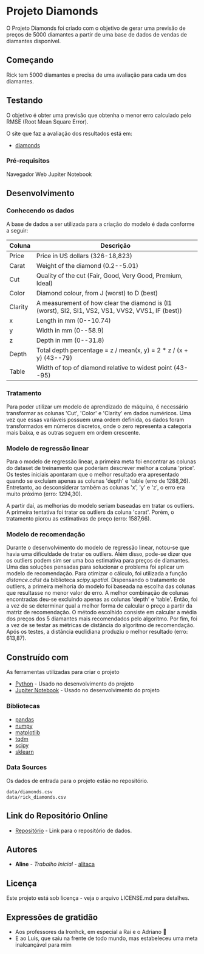 # Projeto Diamonds

O Projeto Diamonds foi criado com o objetivo de gerar uma previsão de preços de 5000 diamantes a partir de uma base de dados de vendas de diamantes disponível.

## Começando

Rick tem 5000 diamantes e precisa de uma avaliação para cada um dos diamantes.

## Testando

O objetivo é obter uma previsão que obtenha o menor erro calculado pelo RMSE (Root Mean Square Error).

O site que faz a avaliação dos resultados está em:

* [diamonds](https://daft-oct2020-rick-diamonds.herokuapp.com/)

### Pré-requisitos

Navegador Web
Jupiter Notebook

## Desenvolvimento

### Conhecendo os dados

A base de dados a ser utilizada para a criação do modelo é dada conforme a seguir:


| Coluna  | Descrição  |
|---|---|
| Price  | Price in US dollars (326-18,823)  |
| Carat  | Weight of the diamond (0.2--5.01)  |
| Cut  | Quality of the cut (Fair, Good, Very Good, Premium, Ideal)  |
| Color  | Diamond colour, from J (worst) to D (best)  |
| Clarity  | A measurement of how clear the diamond is (I1 (worst), SI2, SI1, VS2, VS1, VVS2, VVS1, IF (best))   |
| x  | Length in mm (0--10.74)  |
| y  | Width in mm (0--58.9)  |
| z  | Depth in mm (0--31.8)  |
| Depth  | Total depth percentage = z / mean(x, y) = 2 * z / (x + y) (43--79)  |
| Table  | Width of top of diamond relative to widest point (43--95)  |

### Tratamento

Para poder utilizar um modelo de aprendizado de máquina, é necessário transformar as colunas 'Cut', 'Color' e 'Clarity' em dados numéricos. Uma vez que essas variáveis possuem uma ordem definida, os dados foram transformados em números discretos, onde o zero representa a categoria mais baixa, e as outras seguem em ordem crescente. 

### Modelo de regressão linear

Para o modelo de regressão linear, a primeira meta foi encontrar as colunas do dataset de treinamento que poderiam descrever melhor a coluna 'price'. Os testes iniciais apontaram que o melhor resultado era apresentado quando se excluíam apenas as colunas 'depth' e 'table (erro de 1288,26). Entretanto, ao desconsiderar também as colunas 'x', 'y' e 'z', o erro era muito próximo (erro: 1294,30).

A partir daí, as melhorias do modelo seriam baseadas em tratar os outliers. A primeira tentativa foi tratar os outliers da coluna 'carat'. Porém, o tratamento piorou as estimativas de preço (erro: 1587,66).

### Modelo de recomendação

Durante o desenvolvimento do modelo de regressão linear, notou-se que havia uma dificuldade de tratar os outliers. Além disso, pode-se dizer que os outliers podem sim ser uma boa estimativa para preços de diamantes.
Uma das soluções pensadas para solucionar o problema foi aplicar um modelo de recomendação. Para otimizar o cálculo, foi utilizada a função *distance.cdist* da biblioteca *scipy.spatial*.
Dispensando o tratamento de outliers, a primeira melhoria do modelo foi baseada na escolha das colunas que resultasse no menor valor de erro. A melhor combinação de colunas encontradas deu-se excluindo apenas as colunas 'depth' e 'table'.
Então, foi a vez de se determinar qual a melhor forma de calcular o preço a partir da matriz de recomendação. O método escolhido consiste em calcular a média dos preços dos 5 diamantes mais recomendados pelo algoritmo.
Por fim, foi a vez de se testar as métricas de distância do algoritmo de recomendação. Após os testes, a distância euclidiana produziu o melhor resultado (erro: 613,87).

## Construído com

As ferramentas utilizadas para criar o projeto

* [Python](https://www.python.org/) - Usado no desenvolvimento do projeto
* [Jupiter Notebook](https://jupyter.org/) - Usado no desenvolvimento do projeto

### Bibliotecas

* [pandas](https://pandas.pydata.org/)
* [numpy](https://numpy.org/)
* [matplotlib](https://matplotlib.org/)
* [tqdm](https://tqdm.github.io/)
* [scipy](https://www.scipy.org/)
* [sklearn](https://scikit-learn.org/)

### Data Sources

Os dados de entrada para o projeto estão no repositório.

```
data/diamonds.csv
data/rick_diamonds.csv
```


## Link do Repositório Online

* [Repositório](https://github.com/alitaca/Projeto_Diamonds.git) - Link para o repositório de dados.

## Autores

* **Aline** - *Trabalho Inicial* - [alitaca](https://github.com/alitaca)


## Licença

Este projeto está sob licença - veja o arquivo LICENSE.md para detalhes.

## Expressões de gratidão

* Aos professores da Ironhck, em especial a Rai e o Adriano :star_struck:
* E ao Luis, que saiu na frente de todo mundo, mas estabeleceu uma meta inalcançável para mim